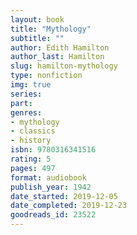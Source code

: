 ```yaml
---
layout: book
title: "Mythology"
subtitle: ""
author: Edith Hamilton
author_last: Hamilton
slug: hamilton-mythology
type: nonfiction
img: true
series: 
part: 
genres:
- mythology
- classics
- history
isbn: 9780316341516
rating: 5
pages: 497
format: audiobook
publish_year: 1942
date_started: 2019-12-05
date_completed: 2019-12-23
goodreads_id: 23522
---
```

